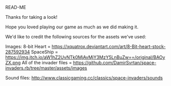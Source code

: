 READ-ME

Thanks for taking a look!

Hope you loved playing our game as much as we did making it.

We'd like to credit the following sources for the assets we've used:

Images:
8-bit Heart = https://xquatrox.deviantart.com/art/8-Bit-heart-stock-287592934
SpaceShip = https://img.itch.io/aW1hZ2UvNTk0MjAvMjY3MzY5LnBuZw==/original/BAOyZX.png
All of the invader files = https://github.com/DamirSvrtan/space-invaders.rb/tree/master/assets/images

Sound files: http://www.classicgaming.cc/classics/space-invaders/sounds

